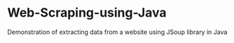 # Web-Scraping-using-Java
Demonstration of extracting data from a website using JSoup library in Java
